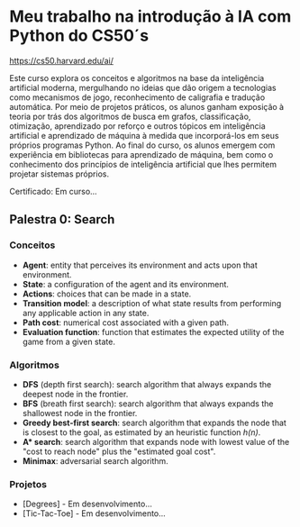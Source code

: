 # Meu trabalho na introdução à IA com Python do CS50´s

https://cs50.harvard.edu/ai/

Este curso explora os conceitos e algoritmos na base da inteligência artificial moderna, mergulhando no
ideias que dão origem a tecnologias como mecanismos de jogo, reconhecimento de caligrafia e tradução automática.
Por meio de projetos práticos, os alunos ganham exposição à teoria por trás dos algoritmos de busca em grafos, classificação,
otimização, aprendizado por reforço e outros tópicos em inteligência artificial e aprendizado de máquina à medida que
incorporá-los em seus próprios programas Python. Ao final do curso, os alunos emergem com experiência em bibliotecas para
aprendizado de máquina, bem como o conhecimento dos princípios de inteligência artificial que lhes permitem projetar
sistemas próprios.
 
Certificado:
Em curso...

## Palestra 0: Search

### Conceitos
- **Agent**: entity that perceives its environment and acts upon that environment.
- **State**: a configuration of the agent and its environment.
- **Actions**: choices that can be made in a state.
- **Transition model**: a description of what state results from performing any applicable action in any state.
- **Path cost**: numerical cost associated with a given path.
- **Evaluation function**: function that estimates the expected utility of the game from a given state.

### Algoritmos
- **DFS** (depth first search): search algorithm that always expands the deepest node in the frontier.
- **BFS** (breath first search): search algorithm that always expands the shallowest node in the frontier.
- **Greedy best-first search**: search algorithm that expands the node that is closest to the goal, as estimated by an
 heuristic function _h(n)_.
- **A\* search**: search algorithm that expands node with lowest value of the "cost to reach node" plus the "estimated
 goal
 cost".
- **Minimax**: adversarial search algorithm.

### Projetos
- [Degrees] - Em desenvolvimento...
- [Tic-Tac-Toe] - Em desenvolvimento...
